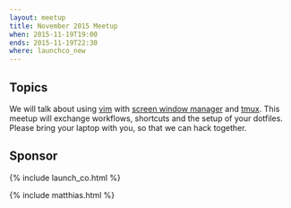 ```yaml
---
layout: meetup
title: November 2015 Meetup
when: 2015-11-19T19:00
ends: 2015-11-19T22:30
where: launchco_new
---
```


## Topics

We will talk about using [vim](http://www.vim.org/ "vim") with [screen window manager](https://www.gnu.org/software/screen/ "screen window manager") and [tmux](http://tmux.github.io/ "tmux"). This meetup will exchange workflows, shortcuts and the setup of your dotfiles. Please bring your laptop with you, so that we can hack together.


## Sponsor

{% include launch_co.html %}

{% include matthias.html %}

